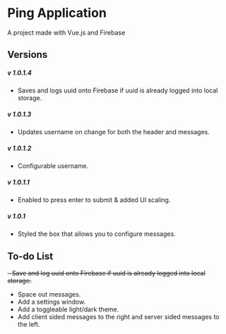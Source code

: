 # Ping Application
 A project made with Vue.js and Firebase
 
## Versions
##### v 1.0.1.4
- Saves and logs uuid onto Firebase if uuid is already logged into local storage.
##### v 1.0.1.3 
- Updates username on change for both the header and messages.
##### v 1.0.1.2 
- Configurable username.
##### v 1.0.1.1
- Enabled to press enter to submit & added UI scaling.
##### v 1.0.1
- Styled the box that allows you to configure messages.

## To-do List 
~~- Save and log uuid onto Firebase if uuid is already logged into local storage.~~
- Space out messages.
- Add a settings window.
- Add a toggleable light/dark theme.
- Add client sided messages to the right and server sided messages to the left.
